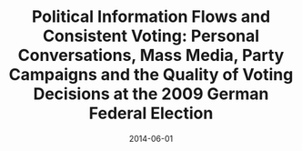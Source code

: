 ---
title: "Political Information Flows and Consistent Voting: Personal Conversations, Mass Media, Party Campaigns and the Quality of Voting Decisions at the 2009 German Federal Election"
collection: publications
permalink: /publication/2014-InformationFlows
date: 2014-06-01
venue: 'Voters on the Move or on the Run? Information-processing and Vote Choice in a Complex World'
citation: "Schmitt-Beck, R&#252;diger, and Patrick Kraft. (2014). &quot;Political Information Flows and Consistent Voting: Personal Conversations, Mass Media, Party Campaigns and the Quality of Voting Decisions at the 2009 German Federal Election.&quot; In: <i>Voters on the Move or on the Run? Information-processing and Vote Choice in a Complex World.</i> ed. Bernhard We&#223;els, Hans Rattinger, Sigrid Ro&#223;teutscher, and R&#252;diger Schmitt-Beck. Oxford: Oxford University Press: 193-216."
---